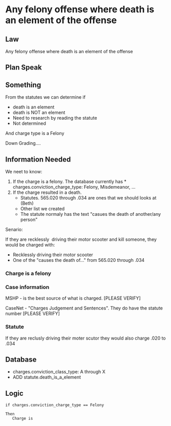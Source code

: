 # Any felony offense where death is an element of the offense

## Law

Any felony offense where death is an element of the offense


## Plan Speak

## Something

From the statutes we can determine if
* death is an element
* death is NOT an element
* Need to research by reading the statute 
* Not determined

And charge type is a Felony

Down Grading....

## Information Needed

We neet to know:

1. If the charge is a felony.  The database currently has * charges.conviction_charge_type: Felony, Misdemeanor, ...
2. If the charge resulted in a death.  
   * Statutes.  565.020 through .034 are ones that we should looks at (Beth)
   * Other list we created
   * The statute normaly has the text "casues the death of another/any person"

Senario:

If they are recklessly  driving their motor scooter and kill someone, they would be charged with:
* Recklessly driving their motor scooter
* One of the "causes the death of..." from 565.020 through .034

### Charge is a felony



### Case information
MSHP - is the best source of what is charged.
[PLEASE VERIFY]

CaseNet - "Charges Judgement and Sentences". They do have the statute number
[PLEASE VERIFY]

### Statute



If they are reclusly driving their moter scutor they would also charge .020 to .034

## Database


* charges.conviction_class_type: A through X
* ADD statute.death_is_a_element

## Logic

```
if charges.conviction_charge_type == Felony

Then
   Charge is 

